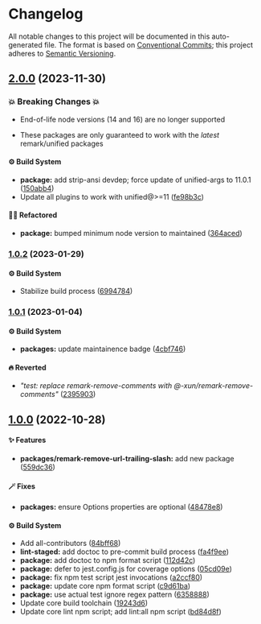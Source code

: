 # Changelog

All notable changes to this project will be documented in this auto-generated
file. The format is based on [Conventional Commits][1]; this project adheres to
[Semantic Versioning][2].

## [2.0.0][3] (2023-11-30)

### 💥 Breaking Changes 💥

- End-of-life node versions (14 and 16) are no longer supported

- These packages are only guaranteed to work with the _latest_ remark/unified
  packages

#### ⚙️ Build System

- **package:** add strip-ansi devdep; force update of unified-args to 11.0.1
  ([150abb4][4])
- Update all plugins to work with unified@>=11 ([fe98b3c][5])

#### 🧙🏿 Refactored

- **package:** bumped minimum node version to maintained ([364aced][6])

### [1.0.2][7] (2023-01-29)

#### ⚙️ Build System

- Stabilize build process ([6994784][8])

### [1.0.1][9] (2023-01-04)

#### ⚙️ Build System

- **packages:** update maintainence badge ([4cbf746][10])

#### 🔥 Reverted

- _"test: replace remark-remove-comments with
  @-xun/remark-remove-comments"_ ([2395903][11])

## [1.0.0][12] (2022-10-28)

#### ✨ Features

- **packages/remark-remove-url-trailing-slash:** add new package ([559dc36][13])

#### 🪄 Fixes

- **packages:** ensure Options properties are optional ([48478e8][14])

#### ⚙️ Build System

- Add all-contributors ([84bff68][15])
- **lint-staged:** add doctoc to pre-commit build process ([fa4f9ee][16])
- **package:** add doctoc to npm format script ([112d42c][17])
- **package:** defer to jest.config.js for coverage options ([05cd09e][18])
- **package:** fix npm test script jest invocations ([a2ccf80][19])
- **package:** update core npm format script ([c9d61ba][20])
- **package:** use actual test ignore regex pattern ([6358888][21])
- Update core build toolchain ([19243d6][22])
- Update core lint npm script; add lint:all npm script ([bd84d8f][23])

[1]: https://conventionalcommits.org
[2]: https://semver.org
[3]:
  https://github.com/Xunnamius/unified-utils/compare/remark-remove-url-trailing-slash@1.0.2...remark-remove-url-trailing-slash@2.0.0
[4]:
  https://github.com/Xunnamius/unified-utils/commit/150abb424fd30e84336ddf8b1f443d75a04c30a1
[5]:
  https://github.com/Xunnamius/unified-utils/commit/fe98b3c7f06f4356bed713d2edb7d6f7f749617b
[6]:
  https://github.com/Xunnamius/unified-utils/commit/364aced3f0c8d4e56df8cde24419d13f568cb68f
[7]:
  https://github.com/Xunnamius/unified-utils/compare/remark-remove-url-trailing-slash@1.0.1...remark-remove-url-trailing-slash@1.0.2
[8]:
  https://github.com/Xunnamius/unified-utils/commit/69947844f42e618f336aeeb9af1d6c9f4ee1e82b
[9]:
  https://github.com/Xunnamius/unified-utils/compare/remark-remove-url-trailing-slash@1.0.0...remark-remove-url-trailing-slash@1.0.1
[10]:
  https://github.com/Xunnamius/unified-utils/commit/4cbf746b78c3bb369c3b27228ec582c3a3e47c54
[11]:
  https://github.com/Xunnamius/unified-utils/commit/23959035752e76f19ec4440cd762b4594fdb93bf
[12]:
  https://github.com/Xunnamius/unified-utils/compare/05cd09e0cf13f18fa56f6156516bcf546b1238e6...remark-remove-url-trailing-slash@1.0.0
[13]:
  https://github.com/Xunnamius/unified-utils/commit/559dc366081816a680b6bbafbb610ef0b56494ae
[14]:
  https://github.com/Xunnamius/unified-utils/commit/48478e8ea592171aadc86fe719310b50a2e6007e
[15]:
  https://github.com/Xunnamius/unified-utils/commit/84bff68339c7a742c104c0f2545fe62b28c8b473
[16]:
  https://github.com/Xunnamius/unified-utils/commit/fa4f9ee3f9cd922875cf077f6d8b74105f0ba55e
[17]:
  https://github.com/Xunnamius/unified-utils/commit/112d42c6999f758ff618f4e116eb7cf38c09f77c
[18]:
  https://github.com/Xunnamius/unified-utils/commit/05cd09e0cf13f18fa56f6156516bcf546b1238e6
[19]:
  https://github.com/Xunnamius/unified-utils/commit/a2ccf801276c84e54d3fc1afaad574f78408d86f
[20]:
  https://github.com/Xunnamius/unified-utils/commit/c9d61bacbd52bc76b05abd3426474bf0176c3cd9
[21]:
  https://github.com/Xunnamius/unified-utils/commit/63588887a7377f3ee7488b19c87f1f2bf1faa811
[22]:
  https://github.com/Xunnamius/unified-utils/commit/19243d623ba14cfd629c5e4632e6a75de508592b
[23]:
  https://github.com/Xunnamius/unified-utils/commit/bd84d8fc1fb5c4d1828a16a47214a6730f34899a
